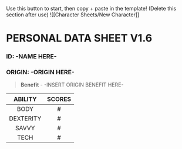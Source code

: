 Use this button to start, then copy + paste in the template! (Delete this section after use)
![[Character Sheets/New Character]]

# PERSONAL DATA SHEET V1.6

### ID: -NAME HERE-

### ORIGIN: -ORIGIN HERE-

> **Benefit** - -INSERT ORIGIN BENEFIT HERE-




|  ABILITY  | SCORES |
| :-------: | :----: |
|   BODY    |   #    |
| DEXTERITY |   #    |
|   SAVVY   |   #    |
|   TECH    |   #    |


